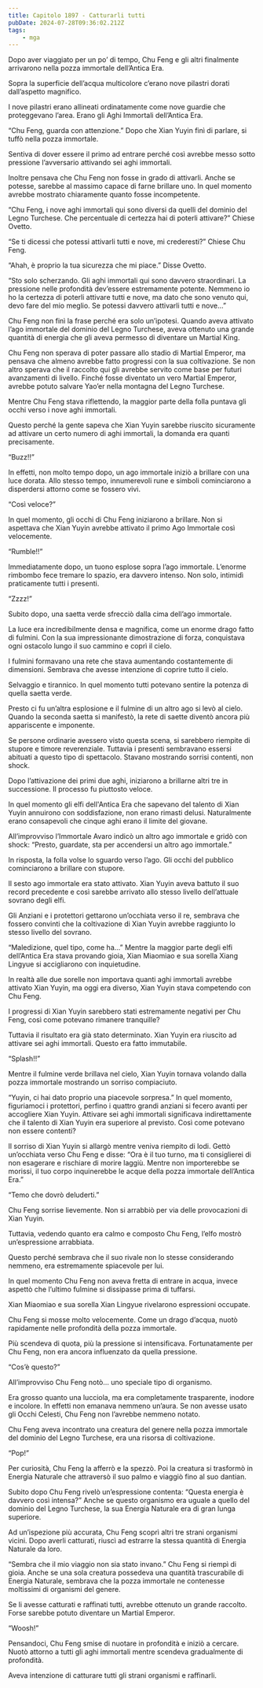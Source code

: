 ```yaml
---
title: Capitolo 1897 - Catturarli tutti
pubDate: 2024-07-28T09:36:02.212Z
tags:
    - mga
---
```


Dopo aver viaggiato per un po’ di tempo, Chu Feng e gli altri finalmente arrivarono nella pozza immortale dell’Antica Era.

Sopra la superficie dell’acqua multicolore c’erano nove pilastri dorati dall’aspetto magnifico.

I nove pilastri erano allineati ordinatamente come nove guardie che proteggevano l’area. Erano gli Aghi Immortali dell’Antica Era.

“Chu Feng, guarda con attenzione.” Dopo che Xian Yuyin finì di parlare, si tuffò nella pozza immortale.

Sentiva di dover essere il primo ad entrare perché così avrebbe messo sotto pressione l’avversario attivando sei aghi immortali.

Inoltre pensava che Chu Feng non fosse in grado di attivarli. Anche se potesse, sarebbe al massimo capace di farne brillare uno. In quel momento avrebbe mostrato chiaramente quanto fosse incompetente.

“Chu Feng, i nove aghi immortali qui sono diversi da quelli del dominio del Legno Turchese. Che percentuale di certezza hai di poterli attivare?” Chiese Ovetto.

“Se ti dicessi che potessi attivarli tutti e nove, mi crederesti?” Chiese Chu Feng.

“Ahah, è proprio la tua sicurezza che mi piace.” Disse Ovetto.

“Sto solo scherzando. Gli aghi immortali qui sono davvero straordinari. La pressione nelle profondità dev’essere estremamente potente. Nemmeno io ho la certezza di poterli attivare tutti e nove, ma dato che sono venuto qui, devo fare del mio meglio. Se potessi davvero attivarli tutti e nove…”


Chu Feng non finì la frase perché era solo un’ipotesi. Quando aveva attivato l’ago immortale del dominio del Legno Turchese, aveva ottenuto una grande quantità di energia che gli aveva permesso di diventare un Martial King.

Chu Feng non sperava di poter passare allo stadio di Martial Emperor, ma pensava che almeno avrebbe fatto progressi con la sua coltivazione. Se non altro sperava che il raccolto qui gli avrebbe servito come base per futuri avanzamenti di livello. Finché fosse diventato un vero Martial Emperor, avrebbe potuto salvare Yao’er nella montagna del Legno Turchese.

Mentre Chu Feng stava riflettendo, la maggior parte della folla puntava gli occhi verso i nove aghi immortali.

Questo perché la gente sapeva che Xian Yuyin sarebbe riuscito sicuramente ad attivare un certo numero di aghi immortali, la domanda era quanti precisamente.

“Buzz!!”

In effetti, non molto tempo dopo, un ago immortale iniziò a brillare con una luce dorata. Allo stesso tempo, innumerevoli rune e simboli cominciarono a disperdersi attorno come se fossero vivi.

“Così veloce?”

In quel momento, gli occhi di Chu Feng iniziarono a brillare. Non si aspettava che Xian Yuyin avrebbe attivato il primo Ago Immortale così velocemente.

“Rumble!!”

Immediatamente dopo, un tuono esplose sopra l’ago immortale. L’enorme rimbombo fece tremare lo spazio, era davvero intenso. Non solo, intimidì praticamente tutti i presenti.

“Zzzz!”

Subito dopo, una saetta verde sfrecciò dalla cima dell’ago immortale.

La luce era incredibilmente densa e magnifica, come un enorme drago fatto di fulmini. Con la sua impressionante dimostrazione di forza, conquistava ogni ostacolo lungo il suo cammino e coprì il cielo.

I fulmini formavano una rete che stava aumentando costantemente di dimensioni. Sembrava che avesse intenzione di coprire tutto il cielo.

Selvaggio e tirannico. In quel momento tutti potevano sentire la potenza di quella saetta verde.

Presto ci fu un’altra esplosione e il fulmine di un altro ago si levò al cielo. Quando la seconda saetta si manifestò, la rete di saette diventò ancora più appariscente e imponente.

Se persone ordinarie avessero visto questa scena, si sarebbero riempite di stupore e timore reverenziale. Tuttavia i presenti sembravano essersi abituati a questo tipo di spettacolo. Stavano mostrando sorrisi contenti, non shock.

Dopo l’attivazione dei primi due aghi, iniziarono a brillarne altri tre in successione. Il processo fu piuttosto veloce.

In quel momento gli elfi dell'Antica Era che sapevano del talento di Xian Yuyin annuirono con soddisfazione, non erano rimasti delusi. Naturalmente erano consapevoli che cinque aghi erano il limite del giovane.

All’improvviso l’Immortale Avaro indicò un altro ago immortale e gridò con shock: “Presto, guardate, sta per accendersi un altro ago immortale.”

In risposta, la folla volse lo sguardo verso l’ago. Gli occhi del pubblico cominciarono a brillare con stupore.

Il sesto ago immortale era stato attivato. Xian Yuyin aveva battuto il suo record precedente e così sarebbe arrivato allo stesso livello dell’attuale sovrano degli elfi.

Gli Anziani e i protettori gettarono un’occhiata verso il re, sembrava che fossero convinti che la coltivazione di Xian Yuyin avrebbe raggiunto lo stesso livello del sovrano.

“Maledizione, quel tipo, come ha…” Mentre la maggior parte degli elfi dell’Antica Era stava provando gioia, Xian Miaomiao e sua sorella Xiang Lingyue si accigliarono con inquietudine.

In realtà alle due sorelle non importava quanti aghi immortali avrebbe attivato Xian Yuyin, ma oggi era diverso, Xian Yuyin stava competendo con Chu Feng.

I progressi di Xian Yuyin sarebbero stati estremamente negativi per Chu Feng, così come potevano rimanere tranquille?

Tuttavia il risultato era già stato determinato. Xian Yuyin era riuscito ad attivare sei aghi immortali. Questo era fatto immutabile.

“Splash!!”

Mentre il fulmine verde brillava nel cielo, Xian Yuyin tornava volando dalla pozza immortale mostrando un sorriso compiaciuto.

“Yuyin, ci hai dato proprio una piacevole sorpresa.” In quel momento, figuriamoci i protettori, perfino i quattro grandi anziani si fecero avanti per accogliere Xian Yuyin. Attivare sei aghi immortali significava indirettamente che il talento di Xian Yuyin era superiore al previsto. Così come potevano non essere contenti?

Il sorriso di Xian Yuyin si allargò mentre veniva riempito di lodi. Gettò un’occhiata verso Chu Feng e disse: “Ora è il tuo turno, ma ti consiglierei di non esagerare e rischiare di morire laggiù. Mentre non importerebbe se morissi, il tuo corpo inquinerebbe le acque della pozza immortale dell’Antica Era.”

“Temo che dovrò deluderti.”

Chu Feng sorrise lievemente. Non si arrabbiò per via delle provocazioni di Xian Yuyin.

Tuttavia, vedendo quanto era calmo e composto Chu Feng, l’elfo mostrò un’espressione arrabbiata.

Questo perché sembrava che il suo rivale non lo stesse considerando nemmeno, era estremamente spiacevole per lui.

In quel momento Chu Feng non aveva fretta di entrare in acqua, invece aspettò che l’ultimo fulmine si dissipasse prima di tuffarsi.

Xian Miaomiao e sua sorella Xian Lingyue rivelarono espressioni occupate.

Chu Feng si mosse molto velocemente. Come un drago d’acqua, nuotò rapidamente nelle profondità della pozza immortale.

Più scendeva di quota, più la pressione si intensificava. Fortunatamente per Chu Feng, non era ancora influenzato da quella pressione.

“Cos’è questo?”

All’improvviso Chu Feng notò… uno speciale tipo di organismo.

Era grosso quanto una lucciola, ma era completamente trasparente, inodore e incolore. In effetti non emanava nemmeno un’aura. Se non avesse usato gli Occhi Celesti, Chu Feng non l’avrebbe nemmeno notato.

Chu Feng aveva incontrato una creatura del genere nella pozza immortale del dominio del Legno Turchese, era una risorsa di coltivazione.

“Pop!”

Per curiosità, Chu Feng la afferrò e la spezzò. Poi la creatura si trasformò in Energia Naturale che attraversò il suo palmo e viaggiò fino al suo dantian.

Subito dopo Chu Feng rivelò un’espressione contenta: “Questa energia è davvero così intensa?” Anche se questo organismo era uguale a quello del dominio del Legno Turchese, la sua Energia Naturale era di gran lunga superiore.

Ad un’ispezione più accurata, Chu Feng scoprì altri tre strani organismi vicini. Dopo averli catturati, riuscì ad estrarre la stessa quantità di Energia Naturale da loro.

“Sembra che il mio viaggio non sia stato invano.” Chu Feng si riempì di gioia. Anche se una sola creatura possedeva una quantità trascurabile di Energia Naturale, sembrava che la pozza immortale ne contenesse moltissimi di organismi del genere.

Se li avesse catturati e raffinati tutti, avrebbe ottenuto un grande raccolto. Forse sarebbe potuto diventare un Martial Emperor.

“Woosh!”

Pensandoci, Chu Feng smise di nuotare in profondità e iniziò a cercare. Nuotò attorno a tutti gli aghi immortali mentre scendeva gradualmente di profondità.

Aveva intenzione di catturare tutti gli strani organismi e raffinarli.



